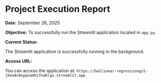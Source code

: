 # Project Execution Report

**Date:** September 26, 2025

**Objective:** To successfully run the Streamlit application located in `app.py`.

**Current Status:**

The Streamlit application is successfully running in the background.

**Access URL:**

You can access the application at: `https://hw1linear-regressiongit-jkea8x9sppnamhz7nablgu.streamlit.app`